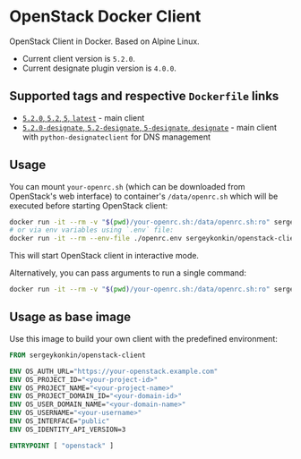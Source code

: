 # OpenStack Docker Client

OpenStack Client in Docker. Based on Alpine Linux.

* Current client version is `5.2.0`.
* Current designate plugin version is `4.0.0`.

## Supported tags and respective `Dockerfile` links

* [`5.2.0`, `5.2`, `5`, `latest`](./openstackclient.5.2.0.dockerfile) - main client
* [`5.2.0-designate`, `5.2-designate`, `5-designate`, `designate`](./designateclient.4.0.0.dockerfile) - main client with `python-designateclient` for DNS management
## Usage

You can mount `your-openrc.sh` (which can be downloaded from OpenStack's web interface) to container's `/data/openrc.sh` which will be executed before starting OpenStack client:

```bash
docker run -it --rm -v "$(pwd)/your-openrc.sh:/data/openrc.sh:ro" sergeykonkin/openstack-client
# or via env variables using `.env` file:
docker run -it --rm --env-file ./openrc.env sergeykonkin/openstack-client
```

This will start OpenStack client in interactive mode.

Alternatively, you can pass arguments to run a single command:
```bash
docker run -it --rm -v "$(pwd)/your-openrc.sh:/data/openrc.sh:ro" sergeykonkin/openstack-client server list
```

## Usage as base image

Use this image to build your own client with the predefined environment:

```Dockerfile
FROM sergeykonkin/openstack-client

ENV OS_AUTH_URL="https://your-openstack.example.com"
ENV OS_PROJECT_ID="<your-project-id>"
ENV OS_PROJECT_NAME="<your-project-name>"
ENV OS_PROJECT_DOMAIN_ID="<your-domain-id>"
ENV OS_USER_DOMAIN_NAME="<your-domain-name>"
ENV OS_USERNAME="<your-username>"
ENV OS_INTERFACE="public"
ENV OS_IDENTITY_API_VERSION=3

ENTRYPOINT [ "openstack" ]
```
